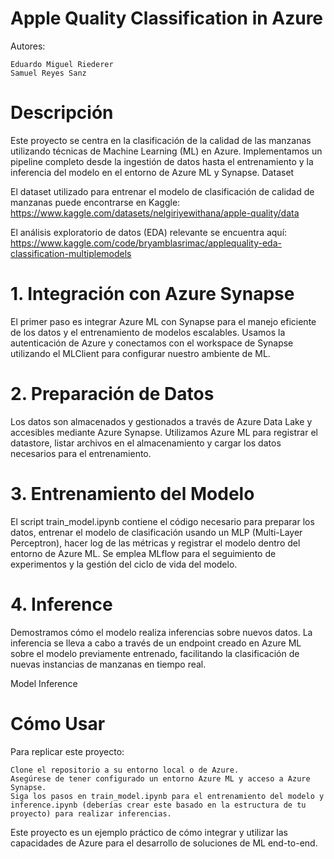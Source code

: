 # Apple Quality Classification in Azure

Autores:

    Eduardo Miguel Riederer
    Samuel Reyes Sanz

# Descripción

Este proyecto se centra en la clasificación de la calidad de las manzanas utilizando técnicas de Machine Learning (ML) en Azure. Implementamos un pipeline completo desde la ingestión de datos hasta el entrenamiento y la inferencia del modelo en el entorno de Azure ML y Synapse.
Dataset

El dataset utilizado para entrenar el modelo de clasificación de calidad de manzanas puede encontrarse en Kaggle: https://www.kaggle.com/datasets/nelgiriyewithana/apple-quality/data

El análisis exploratorio de datos (EDA) relevante se encuentra aquí: https://www.kaggle.com/code/bryamblasrimac/applequality-eda-classification-multiplemodels
# 1. Integración con Azure Synapse

El primer paso es integrar Azure ML con Synapse para el manejo eficiente de los datos y el entrenamiento de modelos escalables. Usamos la autenticación de Azure y conectamos con el workspace de Synapse utilizando el MLClient para configurar nuestro ambiente de ML.
# 2. Preparación de Datos

Los datos son almacenados y gestionados a través de Azure Data Lake y accesibles mediante Azure Synapse. Utilizamos Azure ML para registrar el datastore, listar archivos en el almacenamiento y cargar los datos necesarios para el entrenamiento.
# 3. Entrenamiento del Modelo

El script train_model.ipynb contiene el código necesario para preparar los datos, entrenar el modelo de clasificación usando un MLP (Multi-Layer Perceptron), hacer log de las métricas y registrar el modelo dentro del entorno de Azure ML. Se emplea MLflow para el seguimiento de experimentos y la gestión del ciclo de vida del modelo.
# 4. Inference

Demostramos cómo el modelo realiza inferencias sobre nuevos datos. La inferencia se lleva a cabo a través de un endpoint creado en Azure ML sobre el modelo previamente entrenado, facilitando la clasificación de nuevas instancias de manzanas en tiempo real.

Model Inference
# Cómo Usar

Para replicar este proyecto:

    Clone el repositorio a su entorno local o de Azure.
    Asegúrese de tener configurado un entorno Azure ML y acceso a Azure Synapse.
    Siga los pasos en train_model.ipynb para el entrenamiento del modelo y inference.ipynb (deberías crear este basado en la estructura de tu proyecto) para realizar inferencias.

Este proyecto es un ejemplo práctico de cómo integrar y utilizar las capacidades de Azure para el desarrollo de soluciones de ML end-to-end.
